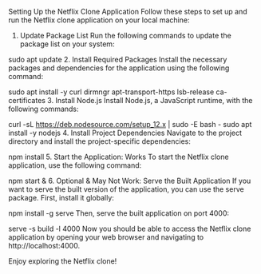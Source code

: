Setting Up the Netflix Clone Application
Follow these steps to set up and run the Netflix clone application on your local machine:

1. Update Package List
Run the following commands to update the package list on your system:

sudo apt update
2. Install Required Packages
Install the necessary packages and dependencies for the application using the following command:

sudo apt install -y curl dirmngr apt-transport-https lsb-release ca-certificates
3. Install Node.js
Install Node.js, a JavaScript runtime, with the following commands:

curl -sL https://deb.nodesource.com/setup_12.x | sudo -E bash -
sudo apt install -y nodejs
4. Install Project Dependencies
Navigate to the project directory and install the project-specific dependencies:

npm install
5. Start the Application: Works
To start the Netflix clone application, use the following command:

npm start &
6. Optional & May Not Work: Serve the Built Application
If you want to serve the built version of the application, you can use the serve package. First, install it globally:

npm install -g serve
Then, serve the built application on port 4000:

serve -s build -l 4000
Now you should be able to access the Netflix clone application by opening your web browser and navigating to http://localhost:4000.

Enjoy exploring the Netflix clone!
